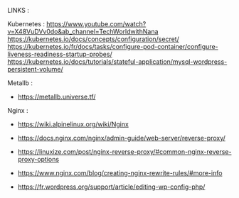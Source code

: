 LINKS :

Kubernetes :
https://www.youtube.com/watch?v=X48VuDVv0do&ab_channel=TechWorldwithNana
https://kubernetes.io/docs/concepts/configuration/secret/
https://kubernetes.io/fr/docs/tasks/configure-pod-container/configure-liveness-readiness-startup-probes/
https://kubernetes.io/docs/tutorials/stateful-application/mysql-wordpress-persistent-volume/

Metallb :
* https://metallb.universe.tf/

Nginx :
* https://wiki.alpinelinux.org/wiki/Nginx
* https://docs.nginx.com/nginx/admin-guide/web-server/reverse-proxy/
* https://linuxize.com/post/nginx-reverse-proxy/#common-nginx-reverse-proxy-options
* https://www.nginx.com/blog/creating-nginx-rewrite-rules/#more-info

* https://fr.wordpress.org/support/article/editing-wp-config-php/

